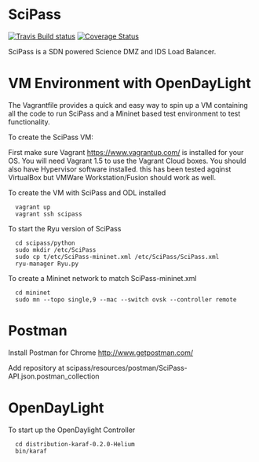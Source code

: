 SciPass
=======

[![Travis Build status](https://travis-ci.org/chrissmall22/SciPass.svg?branch=master)](https://travis-ci.org/chrissmall22/SciPass)
[![Coverage Status](https://img.shields.io/coveralls/chrissmall22/SciPass.svg)](https://coveralls.io/r/chrissmall22/SciPass?branch=master)

SciPass is a SDN powered Science DMZ and IDS Load Balancer. 


VM Environment with OpenDayLight
=======

The Vagrantfile provides a quick and easy way to spin up a VM containing all the code to run 
SciPass and a Mininet based test environment to test functionality.



To create the SciPass VM:

First make sure Vagrant https://www.vagrantup.com/ is installed for your OS. You will need Vagrant 1.5 to use the Vagrant Cloud boxes. You should also have Hypervisor software installed. this has been tested agqinst VirtualBox but VMWare Workstation/Fusion should work as well.

To create the VM with SciPass and ODL installed

      vagrant up
      vagrant ssh scipass

To start the Ryu version of SciPass
		
	  cd scipass/python	
	  sudo mkdir /etc/SciPass
	  sudo cp t/etc/SciPass-mininet.xml /etc/SciPass/SciPass.xml
	  ryu-manager Ryu.py


To create a Mininet network to match SciPass-mininet.xml

	  cd mininet
	  sudo mn --topo single,9 --mac --switch ovsk --controller remote

Postman
=======
Install Postman for Chrome http://www.getpostman.com/

Add repository at scipass/resources/postman/SciPass-API.json.postman_collection


OpenDayLight
===========

To start up the OpenDaylight Controller

      cd distribution-karaf-0.2.0-Helium
      bin/karaf

